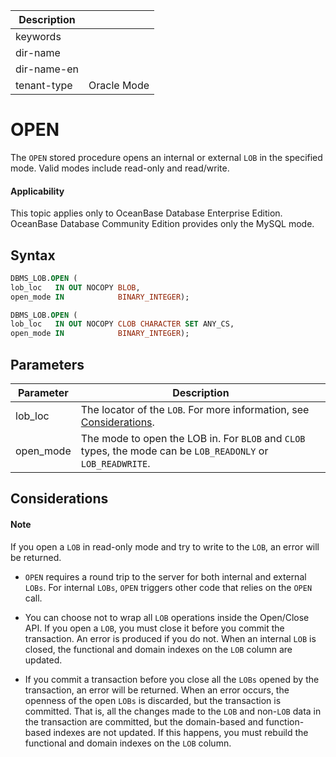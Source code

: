 | Description   |                 |
|---------------|-----------------|
| keywords      |                 |
| dir-name      |                 |
| dir-name-en   |                 |
| tenant-type   | Oracle Mode     |

# OPEN

The `OPEN` stored procedure opens an internal or external `LOB` in the specified mode. Valid modes include read-only and read/write.

  <main id="notice" >
    <h4>Applicability</h4>
    <p>This topic applies only to OceanBase Database Enterprise Edition. OceanBase Database Community Edition provides only the MySQL mode. </p>
  </main>

Syntax
-----------

```sql
DBMS_LOB.OPEN (
lob_loc   IN OUT NOCOPY BLOB,
open_mode IN            BINARY_INTEGER);

DBMS_LOB.OPEN (
lob_loc   IN OUT NOCOPY CLOB CHARACTER SET ANY_CS,
open_mode IN            BINARY_INTEGER);
```



Parameters
-------------



| **Parameter** | **Description** |
|-----------|-------------------------------------------------------------------------|
| lob_loc | The locator of the `LOB`. For more information, see [Considerations](../9300.dbms-lob-oracle/100.dbms-lob-overview-oracle.md).  |
| open_mode | The mode to open the LOB in. For `BLOB` and `CLOB` types, the mode can be `LOB_READONLY` or `LOB_READWRITE`.  |



Considerations
-------------

  <main id="notice" type='explain'>
    <h4>Note</h4>
    <p>If you open a <code>LOB</code> in read-only mode and try to write to the <code>LOB</code>, an error will be returned. </p>
  </main>

* `OPEN` requires a round trip to the server for both internal and external `LOBs`. For internal `LOBs`, `OPEN` triggers other code that relies on the `OPEN` call.



* You can choose not to wrap all `LOB` operations inside the Open/Close API. If you open a `LOB`, you must close it before you commit the transaction. An error is produced if you do not. When an internal `LOB` is closed, the functional and domain indexes on the `LOB` column are updated.



* If you commit a transaction before you close all the `LOBs` opened by the transaction, an error will be returned. When an error occurs, the openness of the open `LOBs` is discarded, but the transaction is committed. That is, all the changes made to the `LOB` and non-`LOB` data in the transaction are committed, but the domain-based and function-based indexes are not updated. If this happens, you must rebuild the functional and domain indexes on the `LOB` column.
